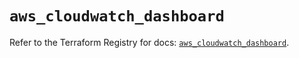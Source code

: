 # `aws_cloudwatch_dashboard`

Refer to the Terraform Registry for docs: [`aws_cloudwatch_dashboard`](https://registry.terraform.io/providers/hashicorp/aws/5.44.0/docs/resources/cloudwatch_dashboard).

